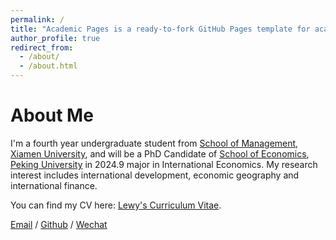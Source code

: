 ```yaml
---
permalink: /
title: "Academic Pages is a ready-to-fork GitHub Pages template for academic personal websites"
author_profile: true
redirect_from: 
  - /about/
  - /about.html
---
```

About Me
======
I'm a fourth year undergraduate student from [School of Management](https://sm.xmu.edu.cn/), [Xiamen University](https://www.xmu.edu.cn/), and will be a PhD Candidate of [School of Economics](https://econ.pku.edu.cn/), [Peking University](https://www.pku.edu.cn/) in 2024.9 major in International Economics. My research interest includes international development, economic geography and international finance.

You can find my CV here: [Lewy's Curriculum Vitae](../assets/Curriculum_Vitae.pdf).

[Email](lewyandlfz@stu.xmu.edu.cn) / [Github](https://github.com/lewyandlfz) / [Wechat](../images/wechat.jpg) 
